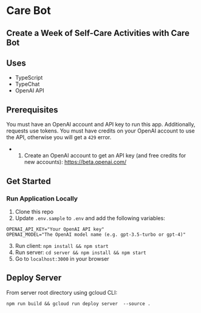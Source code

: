 # Care Bot

## Create a Week of Self-Care Activities with Care Bot

## Uses

- TypeScript
- TypeChat
- OpenAI API

## Prerequisites

You must have an OpenAI account and API key to run this app. Additionally, requests use tokens. You must have credits on your OpenAI account to use the API, otherwise you will get a `429` error.

- 1. Create an OpenAI account to get an API key (and free credits for new accounts): https://beta.openai.com/

## Get Started

### Run Application Locally

1. Clone this repo
2. Update `.env.sample` to `.env` and add the following variables:

```
OPENAI_API_KEY="Your OpenAI API key"
OPENAI_MODEL="The OpenAI model name (e.g. gpt-3.5-turbo or gpt-4)"
```

3. Run client: `npm install && npm start`
4. Run server: `cd server && npm install && npm start`
5. Go to `localhost:3000` in your browser

## Deploy Server

From server root directory using gcloud CLI:

```
npm run build && gcloud run deploy server  --source .

```
